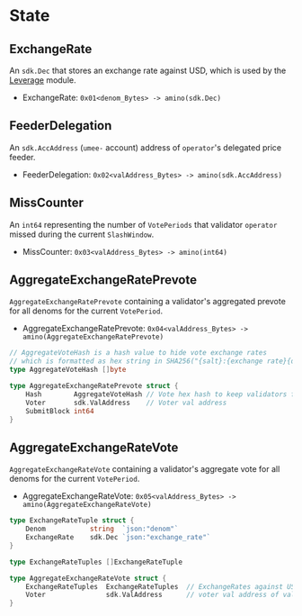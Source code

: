 <!--
order: 2
-->

# State

## ExchangeRate

An `sdk.Dec` that stores an exchange rate against USD, which is used by the [Leverage](../../leverage/spec/README.md) module.

- ExchangeRate: `0x01<denom_Bytes> -> amino(sdk.Dec)`

## FeederDelegation

An `sdk.AccAddress` (`umee-` account) address of `operator`'s delegated price feeder.

- FeederDelegation: `0x02<valAddress_Bytes> -> amino(sdk.AccAddress)`

## MissCounter

An `int64` representing the number of `VotePeriods` that validator `operator` missed during the current `SlashWindow`.

- MissCounter: `0x03<valAddress_Bytes> -> amino(int64)`

## AggregateExchangeRatePrevote

`AggregateExchangeRatePrevote` containing a validator's aggregated prevote for all denoms for the current `VotePeriod`.

- AggregateExchangeRatePrevote: `0x04<valAddress_Bytes> -> amino(AggregateExchangeRatePrevote)`

```go
// AggregateVoteHash is a hash value to hide vote exchange rates
// which is formatted as hex string in SHA256("{salt}:{exchange rate}{denom},...,{exchange rate}{denom}:{voter}")
type AggregateVoteHash []byte

type AggregateExchangeRatePrevote struct {
    Hash        AggregateVoteHash // Vote hex hash to keep validators from free-riding
    Voter       sdk.ValAddress    // Voter val address
    SubmitBlock int64
}
```

## AggregateExchangeRateVote

`AggregateExchangeRateVote` containing a validator's aggregate vote for all denoms for the current `VotePeriod`.

- AggregateExchangeRateVote: `0x05<valAddress_Bytes> -> amino(AggregateExchangeRateVote)`

```go
type ExchangeRateTuple struct {
    Denom           string  `json:"denom"`
    ExchangeRate    sdk.Dec `json:"exchange_rate"`
}

type ExchangeRateTuples []ExchangeRateTuple

type AggregateExchangeRateVote struct {
    ExchangeRateTuples  ExchangeRateTuples  // ExchangeRates against USD
    Voter               sdk.ValAddress      // voter val address of validator
}
```
